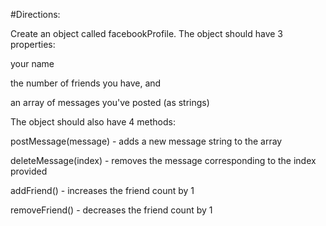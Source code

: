#Directions:

Create an object called facebookProfile. The object should have 3 properties:

your name

the number of friends you have, and

an array of messages you've posted (as strings)

The object should also have 4 methods:

postMessage(message) - adds a new message string to the array

deleteMessage(index) - removes the message corresponding to the index provided

addFriend() - increases the friend count by 1

removeFriend() - decreases the friend count by 1